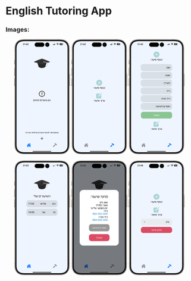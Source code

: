 # English Tutoring App

### Images:

<p align="center">
  <img src="/images/image1.png" alt="Image 1" width="150"/>
  <img src="/images/image2.png" alt="Image 2" width="150"/>
  <img src="/images/image3.png" alt="Image 3" width="150"/>
</p>
<p align="center">
  <img src="/images/image4.png" alt="Image 4" width="150"/>
  <img src="/images/image5.png" alt="Image 5" width="150"/>
  <img src="/images/image6.png" alt="Image 6" width="150"/>
</p>
